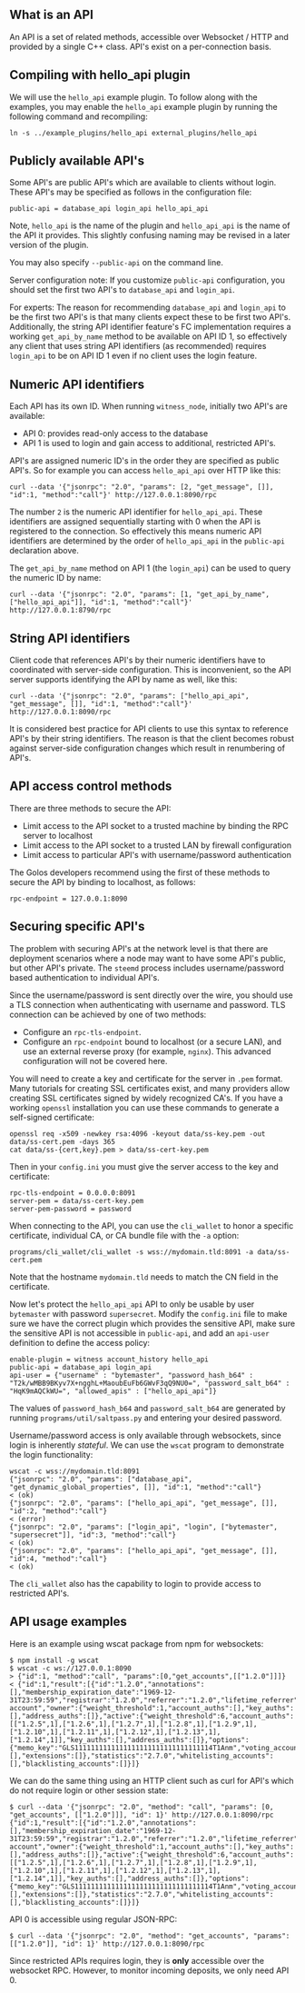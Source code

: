 What is an API
--------------

An API is a set of related methods, accessible over Websocket / HTTP and provided by a single C++ class.  API's exist on a per-connection basis.

Compiling with hello_api plugin
-------------------------------

We will use the `hello_api` example plugin.  To follow along with the examples, you may enable the `hello_api` example plugin by running the following command and recompiling:

    ln -s ../example_plugins/hello_api external_plugins/hello_api

Publicly available API's
------------------------

Some API's are public API's which are available to clients without login.  These API's may be specified as follows in the configuration file:

    public-api = database_api login_api hello_api_api

Note, `hello_api` is the name of the plugin and `hello_api_api` is the name of the API it provides.  This slightly confusing naming may be revised in a later version of the plugin.

You may also specify `--public-api` on the command line.

Server configuration note:  If you customize `public-api` configuration, you should set the first two API's to `database_api` and `login_api`.

For experts:  The reason for recommending `database_api` and `login_api` to be the first two API's is that many clients expect these to be first two API's.
Additionally, the string API identifier feature's FC implementation requires a working `get_api_by_name` method to be available on API ID 1, so effectively
any client that uses string API identifiers (as recommended) requires `login_api` to be on API ID 1 even if no client uses the login feature.

Numeric API identifiers
-----------------------

Each API has its own ID. When running
`witness_node`, initially two API's are available:

* API 0: provides read-only access to the database
* API 1 is used to login and gain access to additional, restricted API's.

API's are assigned numeric ID's in the order they are specified as public API's.  So for example you can access `hello_api_api` over HTTP like this:

    curl --data '{"jsonrpc": "2.0", "params": [2, "get_message", []], "id":1, "method":"call"}' http://127.0.0.1:8090/rpc

The number `2` is the numeric API identifier for `hello_api_api`.  These identifiers are assigned sequentially starting with 0 when the API is registered to the connection.
So effectively this means numeric API identifiers are determined by the order of `hello_api_api` in the `public-api` declaration above.

The `get_api_by_name` method on API 1 (the `login_api`) can be used to query the numeric ID by name:

    curl --data '{"jsonrpc": "2.0", "params": [1, "get_api_by_name", ["hello_api_api"]], "id":1, "method":"call"}' http://127.0.0.1:8790/rpc

String API identifiers
----------------------

Client code that references API's by their numeric identifiers have to coordinated with server-side configuration.
This is inconvenient, so the API server supports identifying the API by name as well, like this:

    curl --data '{"jsonrpc": "2.0", "params": ["hello_api_api", "get_message", []], "id":1, "method":"call"}' http://127.0.0.1:8090/rpc

It is considered best practice for API clients to use this syntax to reference API's by their string identifiers.  The reason is that the client becomes robust against
server-side configuration changes which result in renumbering of API's.

API access control methods
--------------------------

There are three methods to secure the API:

- Limit access to the API socket to a trusted machine by binding the RPC server to localhost
- Limit access to the API socket to a trusted LAN by firewall configuration
- Limit access to particular API's with username/password authentication

The Golos developers recommend using the first of these methods to secure the API by binding to localhost, as follows:

    rpc-endpoint = 127.0.0.1:8090

Securing specific API's
-----------------------

The problem with securing API's at the network level is that there are deployment scenarios where a node may want to have some API's public, but other API's private.
The `steemd` process includes username/password based authentication to individual API's.

Since the username/password is sent directly over the wire, you should use a TLS connection when authenticating with username and password.  TLS connection can be achieved by one of two methods:

- Configure an `rpc-tls-endpoint`.
- Configure an `rpc-endpoint` bound to localhost (or a secure LAN), and use an external reverse proxy (for example, `nginx`).  This advanced configuration will not be covered here.

You will need to create a key and certificate for the server in `.pem` format.  Many tutorials for creating SSL certificates exist, and many providers allow creating SSL
certificates signed by widely recognized CA's.  If you have a working `openssl` installation you can use these commands to generate a self-signed certificate:

    openssl req -x509 -newkey rsa:4096 -keyout data/ss-key.pem -out data/ss-cert.pem -days 365
    cat data/ss-{cert,key}.pem > data/ss-cert-key.pem

Then in your `config.ini` you must give the server access to the key and certificate:

    rpc-tls-endpoint = 0.0.0.0:8091
    server-pem = data/ss-cert-key.pem
    server-pem-password = password

When connecting to the API, you can use the `cli_wallet` to honor a specific certificate, individual CA, or CA bundle file with the `-a` option:

    programs/cli_wallet/cli_wallet -s wss://mydomain.tld:8091 -a data/ss-cert.pem

Note that the hostname `mydomain.tld` needs to match the CN field in the certificate.

Now let's protect the `hello_api_api` API to only be usable by user `bytemaster` with password `supersecret`.  Modify the `config.ini` file to make
sure we have the correct plugin which provides the sensitive API, make sure the sensitive API is not accessible in `public-api`, and add an
`api-user` definition to define the access policy:

    enable-plugin = witness account_history hello_api
    public-api = database_api login_api
    api-user = {"username" : "bytemaster", "password_hash_b64" : "T2k/wMBB9BKyv7X+ngghL+MaoubEuFb6GWvF3qQ9NU0=", "password_salt_b64" : "HqK9mAQCkWU=", "allowed_apis" : ["hello_api_api"]}

The values of `password_hash_b64` and `password_salt_b64` are generated by running `programs/util/saltpass.py` and entering your desired password.

Username/password access is only available through websockets, since login is inherently *stateful*.  We can use the `wscat` program to demonstrate the login functionality:

    wscat -c wss://mydomain.tld:8091
    {"jsonrpc": "2.0", "params": ["database_api", "get_dynamic_global_properties", []], "id":1, "method":"call"}
    < (ok)
    {"jsonrpc": "2.0", "params": ["hello_api_api", "get_message", []], "id":2, "method":"call"}
    < (error)
    {"jsonrpc": "2.0", "params": ["login_api", "login", ["bytemaster", "supersecret"]], "id":3, "method":"call"}
    < (ok)
    {"jsonrpc": "2.0", "params": ["hello_api_api", "get_message", []], "id":4, "method":"call"}
    < (ok)

The `cli_wallet` also has the capability to login to provide access to restricted API's.

API usage examples
------------------

Here is an example using wscat package from npm for websockets:

    $ npm install -g wscat
    $ wscat -c ws://127.0.0.1:8090
    > {"id":1, "method":"call", "params":[0,"get_accounts",[["1.2.0"]]]}
    < {"id":1,"result":[{"id":"1.2.0","annotations":[],"membership_expiration_date":"1969-12-31T23:59:59","registrar":"1.2.0","referrer":"1.2.0","lifetime_referrer":"1.2.0","network_fee_percentage":2000,"lifetime_referrer_fee_percentage":8000,"referrer_rewards_percentage":0,"name":"committee-account","owner":{"weight_threshold":1,"account_auths":[],"key_auths":[],"address_auths":[]},"active":{"weight_threshold":6,"account_auths":[["1.2.5",1],["1.2.6",1],["1.2.7",1],["1.2.8",1],["1.2.9",1],["1.2.10",1],["1.2.11",1],["1.2.12",1],["1.2.13",1],["1.2.14",1]],"key_auths":[],"address_auths":[]},"options":{"memo_key":"GLS1111111111111111111111111111111114T1Anm","voting_account":"1.2.0","num_witness":0,"num_committee":0,"votes":[],"extensions":[]},"statistics":"2.7.0","whitelisting_accounts":[],"blacklisting_accounts":[]}]}

We can do the same thing using an HTTP client such as curl for API's which do
not require login or other session state:

    $ curl --data '{"jsonrpc": "2.0", "method": "call", "params": [0, "get_accounts", [["1.2.0"]]], "id": 1}' http://127.0.0.1:8090/rpc
    {"id":1,"result":[{"id":"1.2.0","annotations":[],"membership_expiration_date":"1969-12-31T23:59:59","registrar":"1.2.0","referrer":"1.2.0","lifetime_referrer":"1.2.0","network_fee_percentage":2000,"lifetime_referrer_fee_percentage":8000,"referrer_rewards_percentage":0,"name":"committee-account","owner":{"weight_threshold":1,"account_auths":[],"key_auths":[],"address_auths":[]},"active":{"weight_threshold":6,"account_auths":[["1.2.5",1],["1.2.6",1],["1.2.7",1],["1.2.8",1],["1.2.9",1],["1.2.10",1],["1.2.11",1],["1.2.12",1],["1.2.13",1],["1.2.14",1]],"key_auths":[],"address_auths":[]},"options":{"memo_key":"GLS1111111111111111111111111111111114T1Anm","voting_account":"1.2.0","num_witness":0,"num_committee":0,"votes":[],"extensions":[]},"statistics":"2.7.0","whitelisting_accounts":[],"blacklisting_accounts":[]}]}

API 0 is accessible using regular JSON-RPC:

    $ curl --data '{"jsonrpc": "2.0", "method": "get_accounts", "params": [["1.2.0"]], "id": 1}' http://127.0.0.1:8090/rpc
    
    
Since restricted APIs requires login, they is **only** accessible over the
websocket RPC. However, to monitor incoming deposits, we only need API 0.